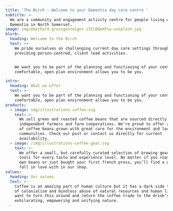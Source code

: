 ```yaml
---
title: 'The Birch - Welcome to your Dementia day care centre '
subtitle: >-
  We are a community and engagement activity centre for people living with
  Dementia in North Somerset.
image: img/eberhard-grossgasteiger-iIFLDQmXPiw-unsplash.jpg
blurb:
  heading: Welcome to the Birch
  text: >+
    We pride ourselves on challenging current day care settings through
    providing person-centred, client lead activities.


    We want you to be part of the planning and functioning of your centre; the
    comfortable, open plan environment allows you to be you.

intro:
  heading: What we offer
  text: >-
    We want you to be part of the planning and functioning of your centre; the
    comfortable, open plan environment allows you to be you. 
products:
  - image: img/illustrations-coffee.svg
    text: >-
      We sell green and roasted coffee beans that are sourced directly from
      independent farmers and farm cooperatives. We’re proud to offer a variety
      of coffee beans grown with great care for the environment and local
      communities. Check our post or contact us directly for current
      availability.
  - image: /img/illustrations-coffee-gear.svg
    text: >-
      We offer a small, but carefully curated selection of brewing gear and
      tools for every taste and experience level. No matter if you roast your
      own beans or just bought your first french press, you’ll find a gadget to
      fall in love with in our shop.
values:
  heading: Our values
  text: >-
    Coffee is an amazing part of human culture but it has a dark side too – one
    of colonialism and mindless abuse of natural resources and human lives. We
    want to turn this around and return the coffee trade to the drink’s
    exhilarating, empowering and unifying nature.
---
```


